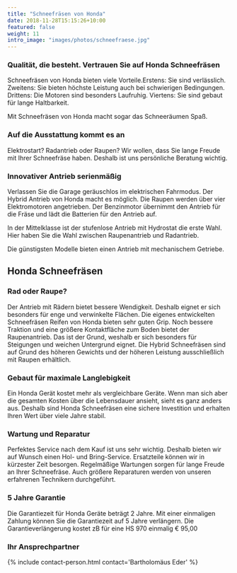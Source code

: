 ```yaml
---
title: "Schneefräsen von Honda"
date: 2018-11-28T15:15:26+10:00
featured: false
weight: 11
intro_image: "images/photos/schneefraese.jpg"
---
```


### Qualität, die besteht. Vertrauen Sie auf Honda Schneefräsen

Schneefräsen von Honda bieten viele Vorteile.Erstens: Sie sind verlässlich. Zweitens: Sie bieten höchste Leistung auch bei schwierigen Bedingungen. Drittens: Die Motoren sind besonders Laufruhig. Viertens: Sie sind gebaut für lange Haltbarkeit.

Mit Schneefräsen von Honda macht sogar das Schneeräumen Spaß.

### Auf die Ausstattung kommt es an

Elektrostart? Radantrieb oder Raupen? Wir wollen, dass Sie lange Freude mit Ihrer Schneefräse haben. Deshalb ist uns persönliche Beratung wichtig.

### Innovativer Antrieb serienmäßig

Verlassen Sie die Garage geräuschlos im elektrischen Fahrmodus. Der Hybrid Antrieb von Honda macht es möglich. Die Raupen werden über vier Elektromotoren angetrieben. Der Benzinmotor übernimmt den Antrieb für die Fräse und lädt die Batterien für den Antrieb auf.

In der Mittelklasse ist der stufenlose Antrieb mit Hydrostat die erste Wahl. Hier haben Sie die Wahl zwischen Raupenantrieb und Radantrieb.

Die günstigsten Modelle bieten einen Antrieb mit mechanischem Getriebe.

## Honda Schneefräsen

### Rad oder Raupe?

Der Antrieb mit Rädern bietet bessere Wendigkeit. Deshalb eignet er sich besonders für enge und verwinkelte Flächen. Die eigenes entwickelten Schneefräsen Reifen von Honda bieten sehr guten Grip. Noch bessere Traktion und eine größere Kontaktfläche zum Boden bietet der Raupenantrieb. Das ist der Grund, weshalb er sich besonders für Steigungen und weichen Untergrund eignet. Die Hybrid Schneefräsen sind auf Grund des höheren Gewichts und der höheren Leistung ausschließlich mit Raupen erhältlich.

### Gebaut für maximale Langlebigkeit

Ein Honda Gerät kostet mehr als vergleichbare Geräte. Wenn man sich aber die gesamten Kosten über die Lebensdauer ansieht, sieht es ganz anders aus. Deshalb sind Honda Schneefräsen eine sichere Investition und erhalten Ihren Wert über viele Jahre stabil.

### Wartung und Reparatur

Perfektes Service nach dem Kauf ist uns sehr wichtig. Deshalb bieten wir auf Wunsch einen Hol- und Bring-Service. Ersatzteile können wir in kürzester Zeit besorgen. Regelmäßige Wartungen sorgen für lange Freude an Ihrer Schneefräse. Auch größere Reparaturen werden von unseren erfahrenen Technikern durchgeführt.

### 5 Jahre Garantie

Die Garantiezeit für Honda Geräte beträgt 2 Jahre. Mit einer einmaligen Zahlung können Sie die Garantiezeit auf 5 Jahre verlängern. Die Garantieverlängerung kostet zB für eine HS 970 einmalig € 95,00

### Ihr Ansprechpartner
{% include contact-person.html contact='Bartholomäus Eder' %}